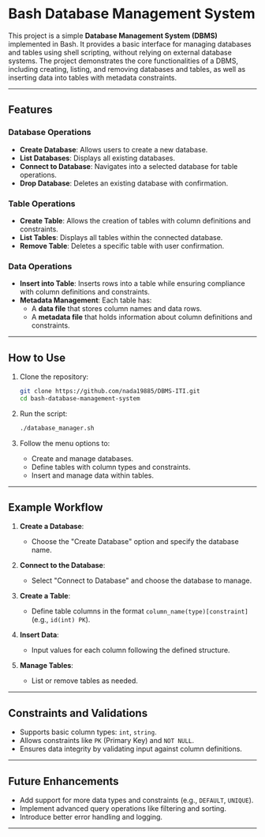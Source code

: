 
# **Bash Database Management System**

This project is a simple **Database Management System (DBMS)** implemented in Bash. It provides a basic interface for managing databases and tables using shell scripting, without relying on external database systems. The project demonstrates the core functionalities of a DBMS, including creating, listing, and removing databases and tables, as well as inserting data into tables with metadata constraints.

---

## **Features**

### **Database Operations**
- **Create Database**: Allows users to create a new database.
- **List Databases**: Displays all existing databases.
- **Connect to Database**: Navigates into a selected database for table operations.
- **Drop Database**: Deletes an existing database with confirmation.

### **Table Operations**
- **Create Table**: Allows the creation of tables with column definitions and constraints.
- **List Tables**: Displays all tables within the connected database.
- **Remove Table**: Deletes a specific table with user confirmation.

### **Data Operations**
- **Insert into Table**: Inserts rows into a table while ensuring compliance with column definitions and constraints.
- **Metadata Management**: Each table has:
  - A **data file** that stores column names and data rows.
  - A **metadata file** that holds information about column definitions and constraints.

---

## **How to Use**

1. Clone the repository:
   ```bash
   git clone https://github.com/nada19885/DBMS-ITI.git
   cd bash-database-management-system
   ```

2. Run the script:
   ```bash
   ./database_manager.sh
   ```

3. Follow the menu options to:
   - Create and manage databases.
   - Define tables with column types and constraints.
   - Insert and manage data within tables.

---

## **Example Workflow**

1. **Create a Database**:
   - Choose the "Create Database" option and specify the database name.

2. **Connect to the Database**:
   - Select "Connect to Database" and choose the database to manage.

3. **Create a Table**:
   - Define table columns in the format `column_name(type)[constraint]` (e.g., `id(int) PK`).

4. **Insert Data**:
   - Input values for each column following the defined structure.

5. **Manage Tables**:
   - List or remove tables as needed.

---

## **Constraints and Validations**
- Supports basic column types: `int`, `string`.
- Allows constraints like `PK` (Primary Key) and `NOT NULL`.
- Ensures data integrity by validating input against column definitions.

---

## **Future Enhancements**
- Add support for more data types and constraints (e.g., `DEFAULT`, `UNIQUE`).
- Implement advanced query operations like filtering and sorting.
- Introduce better error handling and logging.



--- 

